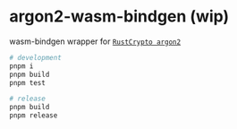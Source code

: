 # argon2-wasm-bindgen (wip)

wasm-bindgen wrapper for [`RustCrypto argon2`](https://github.com/RustCrypto/password-hashes/blob/dc23aa160f010bcb02050ae230be868d84367c1d/argon2/README.md)

```sh
# development
pnpm i
pnpm build
pnpm test

# release
pnpm build
pnpm release
```
